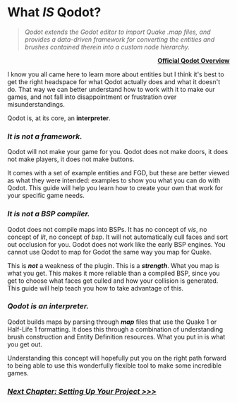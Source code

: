 
# What _IS_ Qodot?

> _Qodot extends the Godot editor to import Quake .map files, and provides a data-driven framework for converting the entities and brushes contained therein into a custom node hierarchy._

[<p align=right>**Official Qodot Overview**](https://github.com/QodotPlugin/Qodot/tree/main#overview)<br>

I know you all came here to learn more about entities but I think it's best to get the right headspace for what Qodot actually does and what it doesn't do. That way we can better understand how to work with it to make our games, and not fall into disappointment or frustration over misunderstandings.

Qodot is, at its core, an **interpreter**.

### *It is not a framework.*
Qodot will not make your game for you. Qodot does not make doors, it does not make players, it does not make buttons.

It comes with a set of example entities and FGD, but these are better viewed as what they were intended: examples to show you what you can do with Qodot. This guide will help you learn how to create your own that work for your specific game needs.

### *It is not a BSP compiler.*
Qodot does not compile maps into BSPs. It has no concept of _vis_, no concept of _lit_, no concept of _bsp_. It will not automatically cull faces and sort out occlusion for you. Godot does not work like the early BSP engines. You cannot use Qodot to map for Godot the same way you map for Quake.

This is ***not*** a weakness of the plugin. This is a ***strength***. What you map is what you get. This makes it more reliable than a compiled BSP, since you get to choose what faces get culled and how your collision is generated. This guide will help teach you how to take advantage of this.

### ***Qodot is an interpreter.***
Qodot builds maps by parsing through ***map*** files that use the Quake 1 or Half-Life 1 formatting. It does this through a combination of understanding brush construction and Entity Definition resources. What you put in is what you get out.

Understanding this concept will hopefully put you on the right path forward to being able to use this wonderfully flexible tool to make some incredible games.

### [**_Next Chapter: Setting Up Your Project >>>_**](setup.md)